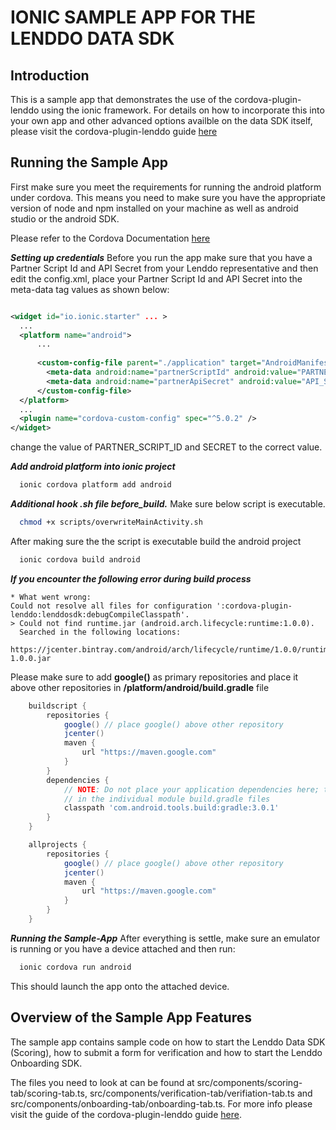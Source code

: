 IONIC SAMPLE APP FOR THE LENDDO DATA SDK
========================================

## Introduction

This is a sample app that demonstrates the use of the cordova-plugin-lenddo using the ionic framework. For details on how to incorporate this into your own app and other advanced options availble on the data SDK itself, please visit the cordova-plugin-lenddo guide [here](https://github.com/Lenddo/cordova-data-sdk)

## Running the Sample App

First make sure you meet the requirements for running the android platform under cordova. This means you need to make sure you have the appropriate version of node and npm installed on your machine as well as android studio or the android SDK.

Please refer to the Cordova Documentation [here](https://cordova.apache.org/docs/en/latest/guide/platforms/android)

***Setting up credentials***
Before you run the app make sure that you have a Partner Script Id and API Secret from your Lenddo representative and then edit the config.xml, place your Partner Script Id and API Secret into the meta-data tag values as shown below:

```xml

<widget id="io.ionic.starter" ... >
  ...
  <platform name="android">
      ...
      
      <custom-config-file parent="./application" target="AndroidManifest.xml">
        <meta-data android:name="partnerScriptId" android:value="PARTNER_SCRIPT_ID" />
        <meta-data android:name="partnerApiSecret" android:value="API_SECRET" />
      </custom-config-file>
  </platform>
  ...
  <plugin name="cordova-custom-config" spec="^5.0.2" />
</widget>
```

change the value of PARTNER_SCRIPT_ID and SECRET to the correct value.

***Add android platform into ionic project***

```bash
  ionic cordova platform add android
```

***Additional hook .sh file before_build.*** 
Make sure below script is executable.
```bash
  chmod +x scripts/overwriteMainActivity.sh
```

After making sure the the script is executable build the android project
```bash
  ionic cordova build android
```

***If you encounter the following error during build process***

```
* What went wrong:
Could not resolve all files for configuration ':cordova-plugin-lenddo:lenddosdk:debugCompileClasspath'.
> Could not find runtime.jar (android.arch.lifecycle:runtime:1.0.0).
  Searched in the following locations:
      https://jcenter.bintray.com/android/arch/lifecycle/runtime/1.0.0/runtime-1.0.0.jar

```

Please make sure to add **google()** as primary repositories and place it above other repositories in **/platform/android/build.gradle** file

```gradle
    buildscript {
        repositories {
            google() // place google() above other repository
            jcenter()
            maven {
                url "https://maven.google.com"
            }
        }
        dependencies {
            // NOTE: Do not place your application dependencies here; they belong
            // in the individual module build.gradle files
            classpath 'com.android.tools.build:gradle:3.0.1'
        }
    }

    allprojects {
        repositories {
            google() // place google() above other repository
            jcenter()
            maven {
                url "https://maven.google.com"
            }
        }
    }

```

***Running the Sample-App***
After everything is settle, make sure an emulator is running or you have a device attached and then run:

```bash
  ionic cordova run android
```

This should launch the app onto the attached device.

## Overview of the Sample App Features

The sample app contains sample code on how to start the Lenddo Data SDK (Scoring), how to submit a form for verification and how to start the Lenddo Onboarding SDK.

The files you need to look at can be found at src/components/scoring-tab/scoring-tab.ts, src/components/verification-tab/verifiation-tab.ts and src/components/onboarding-tab/onboarding-tab.ts. For more info please visit the guide of the cordova-plugin-lenddo guide [here](https://github.com/Lenddo/cordova-data-sdk).

